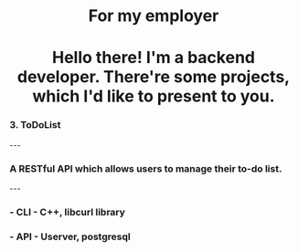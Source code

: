 <h1 align="center">For my employer</h1>
<h1 align="center">Hello there! I'm a backend developer. There're some projects, which I'd like to present to you.</h1>

<h3>3. ToDoList</h3>
---
<h3>A RESTful API which allows users to manage their to-do list.</h3>
---
<h3>- CLI - C++, libcurl library</h3>
<h3>- API - Userver, postgresql</h3>
